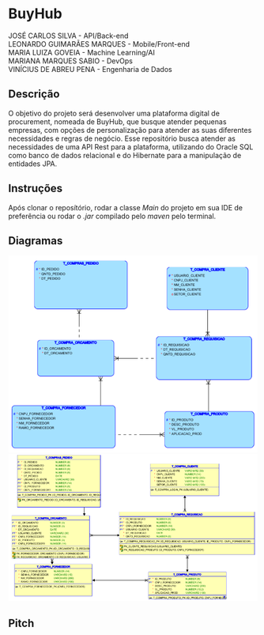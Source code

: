 # BuyHub

JOSÉ CARLOS SILVA - API/Back-end  
LEONARDO GUIMARÃES MARQUES - Mobile/Front-end  
MARIA LUIZA GOVEIA - Machine Learning/AI  
MARIANA MARQUES SABIO - DevOps  
VINÍCIUS DE ABREU PENA - Engenharia de Dados  

## Descrição

O objetivo do projeto será desenvolver uma plataforma digital de procurement, nomeada de BuyHub, que busque atender pequenas empresas, 
com opções de personalização para atender as suas diferentes necessidades e regras de negócio. 
Esse repositório busca atender as necessidades de uma API Rest para a plataforma, 
utilizando do Oracle SQL como banco de dados relacional e do Hibernate para a manipulação de entidades JPA.

## Instruções

Após clonar o reposítório, rodar a classe _Main_ do projeto em sua IDE de preferência ou rodar o _.jar_ compilado pelo _maven_ pelo terminal.

## Diagramas

![Diagrama Lógico](/assets/images/logico.png)
![Diagrama Relacional](/assets/images/relacional.png)

## Pitch

